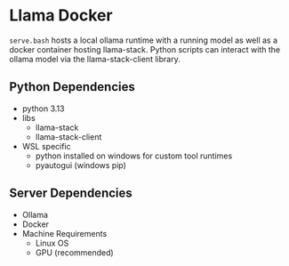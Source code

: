 # Llama Docker

```serve.bash``` hosts a local ollama runtime with a running model as well as a docker container hosting llama-stack. Python scripts can interact with the ollama model via the llama-stack-client library.  

## Python Dependencies
- python 3.13
- libs
    - llama-stack
    - llama-stack-client
- WSL specific
    - python installed on windows for custom tool runtimes
    - pyautogui (windows pip)

## Server Dependencies
- Ollama 
- Docker 
- Machine Requirements
    - Linux OS
    - GPU (recommended)